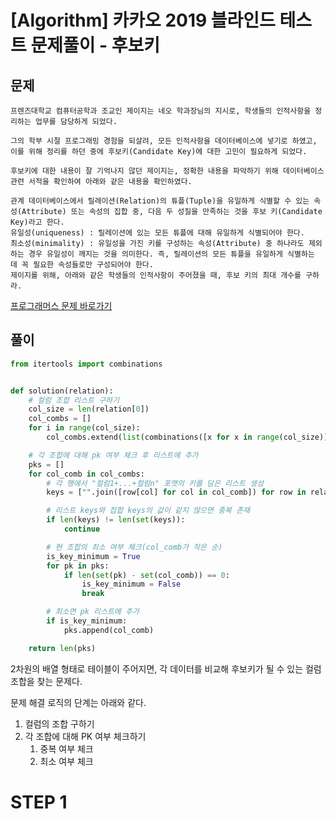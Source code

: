 # [Algorithm] 카카오 2019 블라인드 테스트 문제풀이 - 후보키

## 문제

```text
프렌즈대학교 컴퓨터공학과 조교인 제이지는 네오 학과장님의 지시로, 학생들의 인적사항을 정리하는 업무를 담당하게 되었다.

그의 학부 시절 프로그래밍 경험을 되살려, 모든 인적사항을 데이터베이스에 넣기로 하였고, 이를 위해 정리를 하던 중에 후보키(Candidate Key)에 대한 고민이 필요하게 되었다.

후보키에 대한 내용이 잘 기억나지 않던 제이지는, 정확한 내용을 파악하기 위해 데이터베이스 관련 서적을 확인하여 아래와 같은 내용을 확인하였다.

관계 데이터베이스에서 릴레이션(Relation)의 튜플(Tuple)을 유일하게 식별할 수 있는 속성(Attribute) 또는 속성의 집합 중, 다음 두 성질을 만족하는 것을 후보 키(Candidate Key)라고 한다.
유일성(uniqueness) : 릴레이션에 있는 모든 튜플에 대해 유일하게 식별되어야 한다.
최소성(minimality) : 유일성을 가진 키를 구성하는 속성(Attribute) 중 하나라도 제외하는 경우 유일성이 깨지는 것을 의미한다. 즉, 릴레이션의 모든 튜플을 유일하게 식별하는 데 꼭 필요한 속성들로만 구성되어야 한다.
제이지를 위해, 아래와 같은 학생들의 인적사항이 주어졌을 때, 후보 키의 최대 개수를 구하라.
```

[프로그래머스 문제 바로가기](https://programmers.co.kr/learn/courses/30/lessons/42890)

## 풀이

```python
from itertools import combinations


def solution(relation):
    # 컬럼 조합 리스트 구하기
    col_size = len(relation[0])
    col_combs = []
    for i in range(col_size):
        col_combs.extend(list(combinations([x for x in range(col_size)], i + 1)))

    # 각 조합에 대해 pk 여부 체크 후 리스트에 추가
    pks = []
    for col_comb in col_combs:
        # 각 행에서 "컬럼1+...+컬럼n" 포맷의 키를 담은 리스트 생성
        keys = ["".join([row[col] for col in col_comb]) for row in relation]

        # 리스트 keys와 집합 keys의 값이 같지 않으면 중복 존재
        if len(keys) != len(set(keys)):
            continue

        # 현 조합의 최소 여부 체크(col_comb가 작은 순)
        is_key_minimum = True
        for pk in pks:
            if len(set(pk) - set(col_comb)) == 0:
                is_key_minimum = False
                break

        # 최소면 pk 리스트에 추가
        if is_key_minimum:
            pks.append(col_comb)

    return len(pks)
```
2차원의 배열 형태로 테이블이 주어지면, 각 데이터를 비교해 후보키가 될 수 있는 컬럼 조합을 찾는 문제다.

문제 해결 로직의 단계는 아래와 같다. 

1. 컬럼의 조합 구하기
2. 각 조합에 대해 PK 여부 체크하기
    1. 중복 여부 체크
    2. 최소 여부 체크

# STEP 1